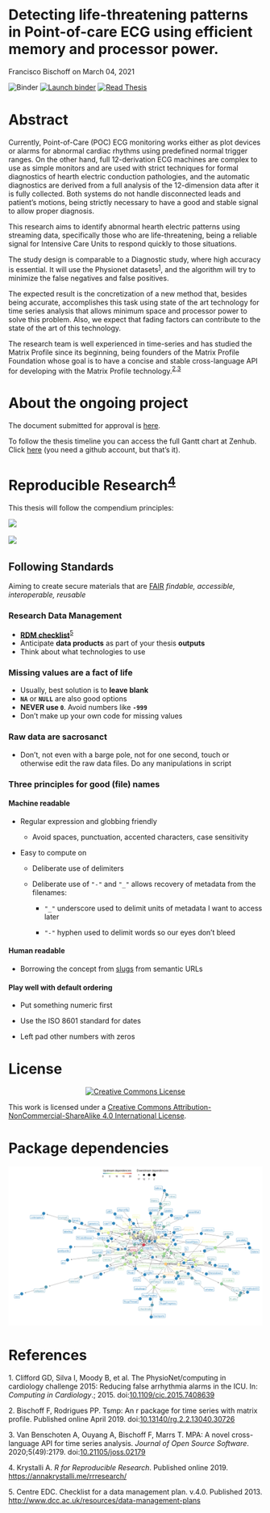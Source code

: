 Detecting life-threatening patterns in Point-of-care ECG using efficient
memory and processor power.
================
Francisco Bischoff
on March 04, 2021

<!-- README.md is generated from README.Rmd. Please edit that file -->
<!-- badges: start --> 

![Binder](https://github.com/franzbischoff/false.alarm/workflows/Binder/badge.svg)
[![Launch
binder](https://mybinder.org/badge_logo.svg)](https://mybinder.org/v2/gh/franzbischoff/false.alarm/master?urlpath=rstudio)
[![Read
Thesis](https://img.shields.io/badge/read-thesis__down-brightgreen)](https://franzbischoff.github.io/false.alarm/)

<!-- badges: end -->

# Abstract

Currently, Point-of-Care (POC) ECG monitoring works either as plot
devices or alarms for abnormal cardiac rhythms using predefined normal
trigger ranges. On the other hand, full 12-derivation ECG machines are
complex to use as simple monitors and are used with strict techniques
for formal diagnostics of hearth electric conduction pathologies, and
the automatic diagnostics are derived from a full analysis of the
12-dimension data after it is fully collected. Both systems do not
handle disconnected leads and patient’s motions, being strictly
necessary to have a good and stable signal to allow proper diagnosis.

This research aims to identify abnormal hearth electric patterns using
streaming data, specifically those who are life-threatening, being a
reliable signal for Intensive Care Units to respond quickly to those
situations.

The study design is comparable to a Diagnostic study, where high
accuracy is essential. It will use the Physionet
datasets<sup>[1](#ref-Clifford2015)</sup>, and the algorithm will try to
minimize the false negatives and false positives.

The expected result is the concretization of a new method that, besides
being accurate, accomplishes this task using state of the art technology
for time series analysis that allows minimum space and processor power
to solve this problem. Also, we expect that fading factors can
contribute to the state of the art of this technology.

The research team is well experienced in time-series and has studied the
Matrix Profile since its beginning, being founders of the Matrix Profile
Foundation whose goal is to have a concise and stable cross-language API
for developing with the Matrix Profile
technology.<sup>[2](#ref-Bischoff2019a),[3](#ref-VanBenschoten2020)</sup>

# About the ongoing project

The document submitted for approval is
[here](https://github.com/franzbischoff/false.alarm/blob/master/protocol/Protocol.pdf).

To follow the thesis timeline you can access the full Gantt chart at
Zenhub. Click
[here](https://app.zenhub.com/workspaces/phd-thesis-5eb2ce34f5f30b3aed0a35af/roadmap)
(you need a github account, but that’s it).

# Reproducible Research<sup>[4](#ref-krystalli_2019)</sup>

This thesis will follow the compendium principles:

![](https://annakrystalli.me/rrresearch/assets/reproducible-data-analysis-04.png)

![](https://annakrystalli.me/rrresearch/assets/reproducible-data-analysis-06.png)

## Following Standards

Aiming to create secure materials that are
[FAIR](https://www.nature.com/articles/sdata201618) *findable,
accessible, interoperable, reusable*

### Research Data Management

-   [**RDM
    checklist**](http://www.dcc.ac.uk/sites/default/files/documents/resource/DMP/DMP_Checklist_2013.pdf)<sup>[5](#ref-dcc_2013)</sup>
-   Anticipate **data products** as part of your thesis **outputs**
-   Think about what technologies to use

### Missing values are a fact of life

-   Usually, best solution is to **leave blank**
-   **`NA`** or **`NULL`** are also good options
-   **NEVER use `0`**. Avoid numbers like **`-999`**
-   Don’t make up your own code for missing values

### Raw data are sacrosanct

-   Don’t, not even with a barge pole, not for one second, touch or
    otherwise edit the raw data files. Do any manipulations in script

### Three principles for good (file) names

#### Machine readable

-   Regular expression and globbing friendly

    -   Avoid spaces, punctuation, accented characters, case sensitivity

-   Easy to compute on

    -   Deliberate use of delimiters

    -   Deliberate use of `"-"` and `"_"` allows recovery of metadata
        from the filenames:

        -   `"_"` underscore used to delimit units of metadata I want to
            access later

        -   `"-"` hyphen used to delimit words so our eyes don’t bleed

#### Human readable

-   Borrowing the concept from
    [slugs](https://en.wikipedia.org/wiki/Clean_URL#Slug) from semantic
    URLs

#### Play well with default ordering

-   Put something numeric first

-   Use the ISO 8601 standard for dates

-   Left pad other numbers with zeros

# License

<center>

[![Creative Commons
License](https://i.creativecommons.org/l/by-nc-sa/4.0/88x31.png)](https://creativecommons.org/licenses/by-nc-sa/4.0/)

</center>

This work is licensed under a [Creative Commons
Attribution-NonCommercial-ShareAlike 4.0 International
License](https://creativecommons.org/licenses/by-nc-sa/4.0/).

# Package dependencies

<center>

![](man/figures/dependency_plot-1.png)<!-- -->

</center>

# References

<div id="refs" class="references csl-bib-body">

<div id="ref-Clifford2015" class="csl-entry">

<span class="csl-left-margin">1. </span><span
class="csl-right-inline">Clifford GD, Silva I, Moody B, et al. The
PhysioNet/computing in cardiology challenge 2015: Reducing false
arrhythmia alarms in the ICU. In: *Computing in Cardiology*.; 2015.
doi:[10.1109/cic.2015.7408639](https://doi.org/10.1109/cic.2015.7408639)</span>

</div>

<div id="ref-Bischoff2019a" class="csl-entry">

<span class="csl-left-margin">2. </span><span
class="csl-right-inline">Bischoff F, Rodrigues PP. Tsmp: An r package
for time series with matrix profile. Published online April 2019.
doi:[10.13140/rg.2.2.13040.30726](https://doi.org/10.13140/rg.2.2.13040.30726)</span>

</div>

<div id="ref-VanBenschoten2020" class="csl-entry">

<span class="csl-left-margin">3. </span><span
class="csl-right-inline">Van Benschoten A, Ouyang A, Bischoff F, Marrs
T. MPA: A novel cross-language API for time series analysis. *Journal of
Open Source Software*. 2020;5(49):2179.
doi:[10.21105/joss.02179](https://doi.org/10.21105/joss.02179)</span>

</div>

<div id="ref-krystalli_2019" class="csl-entry">

<span class="csl-left-margin">4. </span><span
class="csl-right-inline">Krystalli A. *R for Reproducible Research*.
Published online 2019. <https://annakrystalli.me/rrresearch/></span>

</div>

<div id="ref-dcc_2013" class="csl-entry">

<span class="csl-left-margin">5. </span><span
class="csl-right-inline">Centre EDC. Checklist for a data management
plan. v.4.0. Published 2013.
<http://www.dcc.ac.uk/resources/data-management-plans></span>

</div>

</div>